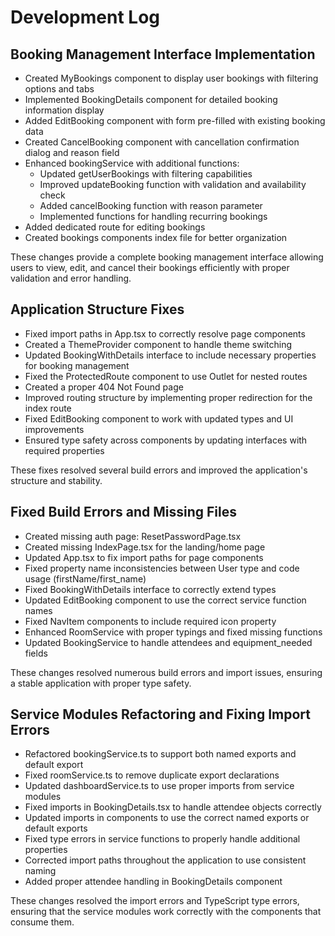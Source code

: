 
# Development Log

## Booking Management Interface Implementation

- Created MyBookings component to display user bookings with filtering options and tabs
- Implemented BookingDetails component for detailed booking information display
- Added EditBooking component with form pre-filled with existing booking data
- Created CancelBooking component with cancellation confirmation dialog and reason field
- Enhanced bookingService with additional functions:
  - Updated getUserBookings with filtering capabilities
  - Improved updateBooking function with validation and availability check
  - Added cancelBooking function with reason parameter
  - Implemented functions for handling recurring bookings
- Added dedicated route for editing bookings
- Created bookings components index file for better organization

These changes provide a complete booking management interface allowing users to view, edit, and cancel their bookings efficiently with proper validation and error handling.

## Application Structure Fixes

- Fixed import paths in App.tsx to correctly resolve page components
- Created a ThemeProvider component to handle theme switching
- Updated BookingWithDetails interface to include necessary properties for booking management
- Fixed the ProtectedRoute component to use Outlet for nested routes
- Created a proper 404 Not Found page
- Improved routing structure by implementing proper redirection for the index route
- Fixed EditBooking component to work with updated types and UI improvements
- Ensured type safety across components by updating interfaces with required properties

These fixes resolved several build errors and improved the application's structure and stability.

## Fixed Build Errors and Missing Files

- Created missing auth page: ResetPasswordPage.tsx
- Created missing IndexPage.tsx for the landing/home page
- Updated App.tsx to fix import paths for page components
- Fixed property name inconsistencies between User type and code usage (firstName/first_name)
- Fixed BookingWithDetails interface to correctly extend types
- Updated EditBooking component to use the correct service function names 
- Fixed NavItem components to include required icon property
- Enhanced RoomService with proper typings and fixed missing functions
- Updated BookingService to handle attendees and equipment_needed fields

These changes resolved numerous build errors and import issues, ensuring a stable application with proper type safety.

## Service Modules Refactoring and Fixing Import Errors

- Refactored bookingService.ts to support both named exports and default export
- Fixed roomService.ts to remove duplicate export declarations
- Updated dashboardService.ts to use proper imports from service modules
- Fixed imports in BookingDetails.tsx to handle attendee objects correctly
- Updated imports in components to use the correct named exports or default exports
- Fixed type errors in service functions to properly handle additional properties
- Corrected import paths throughout the application to use consistent naming
- Added proper attendee handling in BookingDetails component

These changes resolved the import errors and TypeScript type errors, ensuring that the service modules work correctly with the components that consume them.

